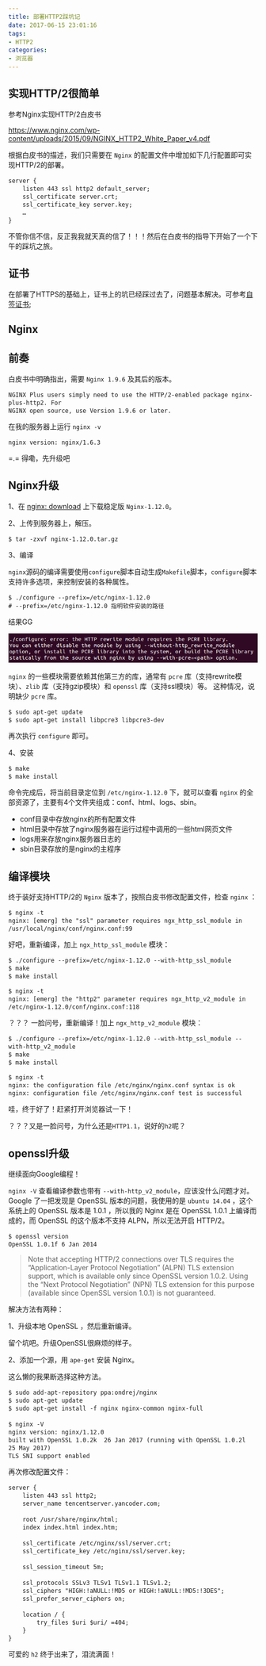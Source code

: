 ```yaml
---
title: 部署HTTP2踩坑记
date: 2017-06-15 23:01:16
tags:
- HTTP2
categories: 
- 浏览器
---
```


## 实现HTTP/2很简单

参考Nginx实现HTTP/2白皮书

https://www.nginx.com/wp-content/uploads/2015/09/NGINX_HTTP2_White_Paper_v4.pdf

根据白皮书的描述，我们只需要在 `Nginx` 的配置文件中增加如下几行配置即可实现HTTP/2的部署。

```text
server {
    listen 443 ssl http2 default_server;
    ssl_certificate server.crt;
    ssl_certificate_key server.key;
    …
}
```

不管你信不信，反正我我就天真的信了！！！然后在白皮书的指导下开始了一个下午的踩坑之旅。

<!-- more -->

## 证书

在部署了HTTPS的基础上，证书上的坑已经踩过去了，问题基本解决。可参考[自签证书](http://blog.yancoder.com/2017/06/06/%E8%87%AA%E7%AD%BE%E8%AF%81%E4%B9%A6/);

## Nginx

## 前奏

白皮书中明确指出，需要 `Nginx 1.9.6` 及其后的版本。

```text
NGINX Plus users simply need to use the HTTP/2-enabled package nginx-plus-http2. For
NGINX open source, use Version 1.9.6 or later. 
```

在我的服务器上运行 `nginx -v` 

```text
nginx version: nginx/1.6.3
```

=.= 得嘞，先升级吧

## Nginx升级

1、在 [nginx: download](http://nginx.org/en/download.html) 上下载稳定版 `Nginx-1.12.0`。

2、上传到服务器上，解压。

```text
$ tar -zxvf nginx-1.12.0.tar.gz
```

3、编译

`nginx`源码的编译需要使用`configure`脚本自动生成`Makefile`脚本，`configure`脚本支持许多选项，来控制安装的各种属性。

```text
$ ./configure --prefix=/etc/nginx-1.12.0
# --prefix=/etc/nginx-1.12.0 指明软件安装的路径
```

结果GG

![](/images/20150804205132556.jpg)

`nginx` 的一些模块需要依赖其他第三方的库，通常有 `pcre` 库（支持rewrite模块）、`zlib` 库（支持gzip模块）和 `openssl` 库（支持ssl模块）等。
这种情况，说明缺少 `pcre` 库。

```text
$ sudo apt-get update
$ sudo apt-get install libpcre3 libpcre3-dev
```

再次执行 `configure` 即可。

4、安装

```text
$ make
$ make install
```

命令完成后，将当前目录定位到 `/etc/nginx-1.12.0` 下，就可以查看 `nginx` 的全部资源了，主要有4个文件夹组成：conf、html、logs、sbin。

- conf目录中存放nginx的所有配置文件
- html目录中存放了nginx服务器在运行过程中调用的一些html网页文件
- logs用来存放nginx服务器日志的
- sbin目录存放的是nginx的主程序

## 编译模块

终于装好支持HTTP/2的 `Nginx` 版本了，按照白皮书修改配置文件，检查 `nginx` ：

```text
$ nginx -t
nginx: [emerg] the "ssl" parameter requires ngx_http_ssl_module in /usr/local/nginx/conf/nginx.conf:99
```

好吧，重新编译，加上 `ngx_http_ssl_module` 模块：

```text
$ ./configure --prefix=/etc/nginx-1.12.0 --with-http_ssl_module
$ make
$ make install
```

```text
$ nginx -t
nginx: [emerg] the "http2" parameter requires ngx_http_v2_module in /etc/nginx-1.12.0/conf/nginx.conf:118
```

？？？ 一脸问号，重新编译！加上 `ngx_http_v2_module` 模块：

```text
$ ./configure --prefix=/etc/nginx-1.12.0 --with-http_ssl_module --with-http_v2_module
$ make
$ make install
```

```text
$ nginx -t
nginx: the configuration file /etc/nginx/nginx.conf syntax is ok
nginx: configuration file /etc/nginx/nginx.conf test is successful
```

哇，终于好了！赶紧打开浏览器试一下！

？？？又是一脸问号，为什么还是`HTTP1.1`，说好的`h2`呢？

## openssl升级

继续面向Google编程！

`nginx -V` 查看编译参数也带有 `--with-http_v2_module`，应该没什么问题才对。
Google 了一把发现是 OpenSSL 版本的问题，我使用的是 `ubuntu 14.04` ，这个系统上的 OpenSSL 版本是 1.0.1 ，所以我的 Nginx 是在 OpenSSL 1.0.1 上编译而成的，而 OpenSSL 的这个版本不支持 ALPN，所以无法开启 HTTP/2。

```text
$ openssl version
OpenSSL 1.0.1f 6 Jan 2014
```
> Note that accepting HTTP/2 connections over TLS requires the “Application-Layer Protocol Negotiation” (ALPN) TLS extension support, which is available only since OpenSSL version 1.0.2. Using the “Next Protocol Negotiation” (NPN) TLS extension for this purpose (available since OpenSSL version 1.0.1) is not guaranteed.

解决方法有两种：

1、升级本地 OpenSSL ，然后重新编译。

留个坑吧。升级OpenSSL很麻烦的样子。

2、添加一个源，用 `ape-get` 安装 Nginx。

这么懒的我果断选择这种方法。

```text
$ sudo add-apt-repository ppa:ondrej/nginx
$ sudo apt-get update
$ sudo apt-get install -f nginx nginx-common nginx-full

$ nginx -V
nginx version: nginx/1.12.0
built with OpenSSL 1.0.2k  26 Jan 2017 (running with OpenSSL 1.0.2l  25 May 2017)
TLS SNI support enabled
```

再次修改配置文件：
```text
server {
    listen 443 ssl http2;
    server_name tencentserver.yancoder.com;

    root /usr/share/nginx/html;
    index index.html index.htm;

    ssl_certificate /etc/nginx/ssl/server.crt;
    ssl_certificate_key /etc/nginx/ssl/server.key;

    ssl_session_timeout 5m;

    ssl_protocols SSLv3 TLSv1 TLSv1.1 TLSv1.2;
    ssl_ciphers "HIGH:!aNULL:!MD5 or HIGH:!aNULL:!MD5:!3DES";
    ssl_prefer_server_ciphers on;

    location / {
        try_files $uri $uri/ =404;
    }
}
```

可爱的 `h2` 终于出来了，泪流满面！